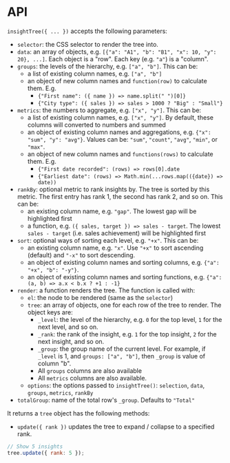 # API

`insightTree({ ... })` accepts the following parameters:

- `selector`: the CSS selector to render the tree into.
- `data`: an array of objects, e.g. `[{"a": "A1", "b": "B1", "x": 10, "y": 20}, ...]`.
  Each object is a "row". Each key (e.g. `"a"`) is a "column".
- `groups`: the levels of the hierarchy, e.g. `["a", "b"]`. This can be:
  - a list of existing column names, e.g. `["a", "b"]`
  - an object of new column names and `function(row)` to calculate them. E.g.
    - `{"First name": ({ name }) => name.split(" ")[0]}`
    - `{"City type": ({ sales }) => sales > 1000 ? "Big" : "Small"}`
- `metrics`: the numbers to aggregate, e.g. `["x", "y"]`. This can be:
  - a list of existing column names, e.g. `["x", "y"]`. By default, these columns will converted to numbers and summed
  - an object of existing column names and aggregations, e.g. `{"x": "sum", "y": "avg"}`.
    Values can be: `"sum"`, `"count"`, `"avg"`, `"min"`, or `"max"`.
  - an object of new column names and `functions(rows)` to calculate them. E.g.
    - `{"First date recorded": (rows) => rows[0].date`
    - `{"Earliest date": (rows) => Math.min(...rows.map(({date}) => date))`
- `rankBy`: optional metric to rank insights by. The tree is sorted by this metric. The first entry has rank 1, the second has rank 2, and so on. This can be:
  - an existing column name, e.g. `"gap"`. The lowest gap will be highlighted first
  - a function, e.g. `({ sales, target }) => sales - target`. The lowest `sales - target` (i.e. sales achievement) will be highlighted first
- `sort`: optional ways of sorting each level, e.g. `"+x"`. This can be:
  - an existing column name, e.g. `"x"`. Use `"+x"` to sort ascending (default) and `"-x"` to sort descending.
  - an object of existing column names and sorting columns, e.g. `{"a": "+x", "b": "-y"}`.
  - an object of existing column names and sorting functions, e.g. `{"a": (a, b) => a.x < b.x ? +1 : -1}`
- `render`: a function renders the tree. The function is called with:
  - `el`: the node to be rendered (same as the `selector`)
  - `tree`: an array of objects, one for each row of the tree to render. The object keys are:
    - `_level`: the level of the hierarchy, e.g. `0` for the top level, `1` for the next level, and so on.
    - `_rank`: the rank of the insight, e.g. `1` for the top insight, `2` for the next insight, and so on.
    - `_group`: the group name of the current level. For example, if `_level` is 1, and `groups: ["a", "b"]`, then `_group` is value of column "b".
    - All `groups` columns are also available
    - All `metrics` columns are also available.
  - `options`: the options passed to `insightTree()`: `selection`, `data`, `groups`, `metrics`, `rankBy`
- `totalGroup`: name of the total row's `_group`. Defaults to `"Total"`

It returns a `tree` object has the following methods:

- `update({ rank })` updates the tree to expand / collapse to a specified rank.

```js
// Show 5 insights
tree.update({ rank: 5 });
```
